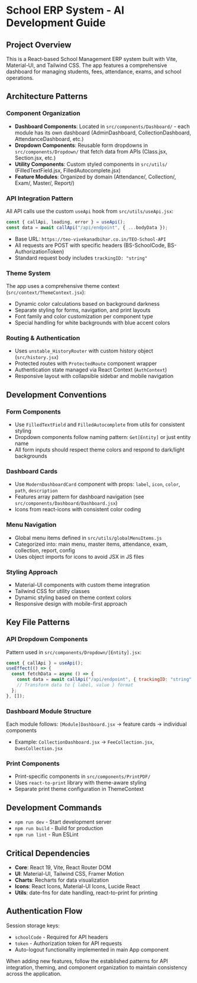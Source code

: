 # School ERP System - AI Development Guide

## Project Overview
This is a React-based School Management ERP system built with Vite, Material-UI, and Tailwind CSS. The app features a comprehensive dashboard for managing students, fees, attendance, exams, and school operations.

## Architecture Patterns

### Component Organization
- **Dashboard Components**: Located in `src/components/Dashboard/` - each module has its own dashboard (AdminDashboard, CollectionDashboard, AttendanceDashboard, etc.)
- **Dropdown Components**: Reusable form dropdowns in `src/components/Dropdown/` that fetch data from APIs (Class.jsx, Section.jsx, etc.)
- **Utility Components**: Custom styled components in `src/utils/` (FilledTextField.jsx, FilledAutocomplete.jsx)
- **Feature Modules**: Organized by domain (Attendance/, Collection/, Exam/, Master/, Report/)

### API Integration Pattern
All API calls use the custom `useApi` hook from `src/utils/useApi.jsx`:
```jsx
const { callApi, loading, error } = useApi();
const data = await callApi("/api/endpoint", { ...bodyData });
```
- Base URL: `https://teo-vivekanadbihar.co.in/TEO-School-API`
- All requests are POST with specific headers (BS-SchoolCode, BS-AuthorizationToken)
- Standard request body includes `trackingID: "string"`

### Theme System
The app uses a comprehensive theme context (`src/context/ThemeContext.jsx`):
- Dynamic color calculations based on background darkness
- Separate styling for forms, navigation, and print layouts
- Font family and color customization per component type
- Special handling for white backgrounds with blue accent colors

### Routing & Authentication
- Uses `unstable_HistoryRouter` with custom history object (`src/history.jsx`)
- Protected routes with `ProtectedRoute` component wrapper
- Authentication state managed via React Context (`AuthContext`)
- Responsive layout with collapsible sidebar and mobile navigation

## Development Conventions

### Form Components
- Use `FilledTextField` and `FilledAutocomplete` from utils for consistent styling
- Dropdown components follow naming pattern: `Get[Entity]` or just entity name
- All form inputs should respect theme colors and respond to dark/light backgrounds

### Dashboard Cards
- Use `ModernDashboardCard` component with props: `label`, `icon`, `color`, `path`, `description`
- Features array pattern for dashboard navigation (see `src/components/Dashboard/Dashboard.jsx`)
- Icons from react-icons with consistent color coding

### Menu Navigation
- Global menu items defined in `src/utils/globalMenuItems.js`
- Categorized into: main menu, master items, attendance, exam, collection, report, config
- Uses object imports for icons to avoid JSX in JS files

### Styling Approach
- Material-UI components with custom theme integration
- Tailwind CSS for utility classes
- Dynamic styling based on theme context colors
- Responsive design with mobile-first approach

## Key File Patterns

### API Dropdown Components
Pattern used in `src/components/Dropdown/[Entity].jsx`:
```jsx
const { callApi } = useApi();
useEffect(() => {
  const fetchData = async () => {
    const data = await callApi("/api/endpoint", { trackingID: "string" });
    // Transform data to { label, value } format
  };
}, []);
```

### Dashboard Module Structure
Each module follows: `[Module]Dashboard.jsx` → feature cards → individual components
- Example: `CollectionDashboard.jsx` → `FeeCollection.jsx`, `DuesCollection.jsx`

### Print Components
- Print-specific components in `src/components/PrintPDF/`
- Uses `react-to-print` library with theme-aware styling
- Separate print theme configuration in ThemeContext

## Development Commands
- `npm run dev` - Start development server
- `npm run build` - Build for production
- `npm run lint` - Run ESLint

## Critical Dependencies
- **Core**: React 19, Vite, React Router DOM
- **UI**: Material-UI, Tailwind CSS, Framer Motion
- **Charts**: Recharts for data visualization
- **Icons**: React Icons, Material-UI Icons, Lucide React
- **Utils**: date-fns for date handling, react-to-print for printing

## Authentication Flow
Session storage keys:
- `schoolCode` - Required for API headers
- `token` - Authorization token for API requests
- Auto-logout functionality implemented in main App component

When adding new features, follow the established patterns for API integration, theming, and component organization to maintain consistency across the application.